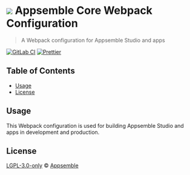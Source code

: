# ![](https://gitlab.com/appsemble/appsemble/-/raw/0.21.2/config/assets/logo.svg) Appsemble Core Webpack Configuration

> A Webpack configuration for Appsemble Studio and apps

[![GitLab CI](https://gitlab.com/appsemble/appsemble/badges/0.21.2/pipeline.svg)](https://gitlab.com/appsemble/appsemble/-/releases/0.21.2)
[![Prettier](https://img.shields.io/badge/code_style-prettier-ff69b4.svg)](https://prettier.io)

## Table of Contents

- [Usage](#usage)
- [License](#license)

## Usage

This Webpack configuration is used for building Appsemble Studio and apps in development and
production.

## License

[LGPL-3.0-only](https://gitlab.com/appsemble/appsemble/-/blob/0.21.2/LICENSE.md) ©
[Appsemble](https://appsemble.com)
